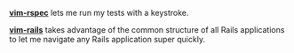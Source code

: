 [**vim-rspec**](https://robots.thoughtbot.com/running-specs-from-vim-sent-to-tmux-via-tslime) lets me run my tests with a keystroke.

[**vim-rails**](https://github.com/tpope/vim-rails) takes advantage of the common structure of all Rails applications to let me navigate any Rails application super quickly.

